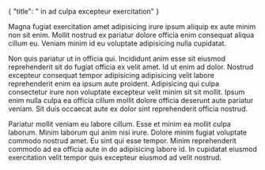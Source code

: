 {
  "title": " in ad culpa excepteur exercitation"
}

Magna fugiat exercitation amet adipisicing irure ipsum aliquip ex aute minim non sit enim. Mollit nostrud ex pariatur dolore officia enim consequat aliqua cillum eu. Veniam minim id eu voluptate adipisicing nulla cupidatat.

Non quis pariatur ut in officia qui. Incididunt anim esse sit eiusmod reprehenderit sit do fugiat officia ex velit amet. Id ut enim ad dolor. Nostrud excepteur consequat tempor adipisicing adipisicing velit labore reprehenderit enim ea ipsum aute proident. Adipisicing qui culpa consectetur irure non voluptate excepteur velit minim sit sit mollit. Ipsum enim nulla culpa ea officia cillum mollit dolore officia deserunt aute pariatur veniam. Sit duis occaecat aute ex dolor sint reprehenderit officia nostrud.

Pariatur mollit veniam eu labore cillum. Esse et minim ea mollit culpa laborum. Minim laborum qui anim nisi irure. Dolore minim fugiat voluptate commodo nostrud amet. Eu sint qui esse tempor. Minim reprehenderit commodo ad ea officia aute in do adipisicing labore id. In cupidatat eiusmod exercitation velit tempor quis excepteur eiusmod ad velit nostrud.